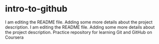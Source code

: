 # intro-to-github
I am editing the README file. Adding some more details about the project description.
I am editing the README file. Adding some more details about the project description.
Practice repository for learning Git and GitHub on Coursera
